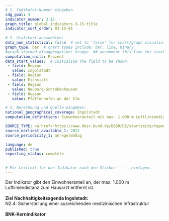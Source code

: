 ```yaml
---
# 1. Indikator-Nummer eingeben 
sdg_goal: 3 
indicator_number: 3.15
graph_title: global_indicators.3-15-title
indicator_sort_order: 03-15-01
 
# 2. Grafikart auswaehlen: 
data_non_statistical: false  # set to 'false' for chart/graph visualization 
graph_type: bar  # chart types include: bar, line, binary 
#graph_stacked_disaggregation: Gruppe  ## uncomment this line for stacked bars. eplace 'Geschlecht' with the field of aggregation. 
computation_units: Prozent 
data_start_values:  # initialize the field to be shown  
 - field: Region
   value: Ingolstadt
 - field: Region
   value: Eichstätt
 - field: Region
   value: Neuburg-Schrobenhausen
 - field: Region
   value: Pfaffenhofen an der Ilm

# 3. Berechnung und Quelle eingeben: 
national_geographical_coverage: Ingolstadt 
computation_definitions: Einwohneranteil mit max. 1.000 m Luftliniendistanz zum Hausarzt

SOURCE_TYPE: <a href="https://www.bbsr.bund.de/BBSR/DE/startseite/topmeldungen/erreichbarkeit-hausaerzte.html">Bundesinstitut für Bau-, Stadt- und Raumforschung</a>  # data source  
source_earliest_available_1: 2021
source_periodicity_1: unregelmäßig

language: de   
published: true 
reporting_status: complete
 
 
# Für Leittext für den Indikator nach den Stichen '---' einfügen. 
---
```

Der Indikator gibt den Einwohneranteil an, der max. 1.000 m Luftliniendistanz zum Hausarzt entfernt ist.<br>
<br>
<b>Ziel Nachhaltigkeitsagenda Ingolstadt:</b><br>
N2.4: Sicherstellung einer ausreichenden medizinischen Infrastruktur<br>
<br>
<b>BNK-Kernindikator</b>

